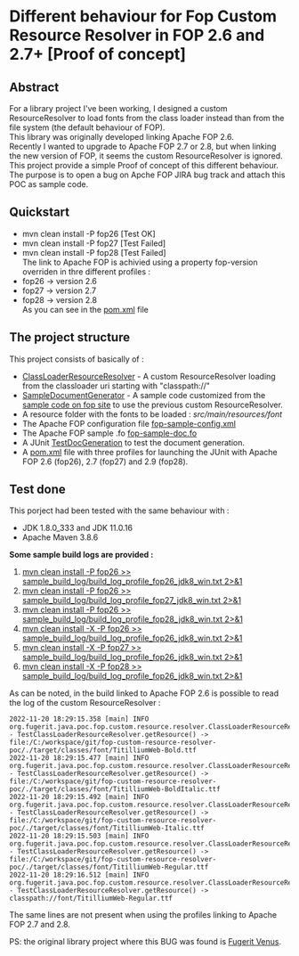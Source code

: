 # Different behaviour for Fop Custom Resource Resolver in FOP 2.6 and 2.7+ [Proof of concept]

## Abstract
For a library project I've been working, I designed a custom ResourceResolver to load fonts from the class loader instead than from the file system (the default behaviour of FOP).  
This library was originally developed linking Apache FOP 2.6.  
Recently I wanted to upgrade to Apache FOP 2.7 or 2.8, but when linking the new version of FOP, it seems the custom ResourceResolver is ignored.  
This project provide a simple Proof of concept of this different behaviour.  
The purpose is to open a bug on Apche FOP JIRA bug track and attach this POC as sample code.  

## Quickstart
* mvn clean install -P fop26	[Test OK]  
* mvn clean install -P fop27  [Test Failed]  
* mvn clean install -P fop28  [Test Failed]  
The link to Apache FOP is achivied using a property fop-version overriden in thre different profiles : 
* fop26 -> version 2.6  
* fop27 -> version 2.7  
* fop28 -> version 2.8  
As you can see in the [pom.xml](pom.xml) file

## The project structure
This project consists of basically of : 
* [ClassLoaderResourceResolver](src/main/java/org/fugerit/java/poc/fop/custom/resource/resolver/ClassLoaderResourceResolver.java) - A custom ResourceResolver loading from the classloader uri starting with "classpath://"  
* [SampleDocumentGenerator](src/main/java/org/fugerit/java/poc/fop/custom/resource/resolver/SampleDocumentGenerator.java) - A sample code customized from the [sample code on fop site](https://xmlgraphics.apache.org/fop/2.8/embedding.html) to use the previous custom ResourceResolver.  
* A resource folder with the fonts to be loaded : *src/main/resources/font*
* The Apache FOP configuration file [fop-sample-config.xml](src/fop/fop-sample-config.xml)  
* The Apache FOP sample .fo [fop-sample-doc.fo](src/fop/fop-sample-doc.fo)  
* A JUnit [TestDocGeneration](src/test/java/test/TestDocGeneration.java) to test the document generation.  
* A [pom.xml](pom.xml) file with three profiles for launching the JUnit with Apache FOP 2.6 (fop26), 2.7 (fop27) and 2.9 (fop28).  

## Test done
This porject had been tested with the same behaviour with : 
* JDK 1.8.0_333 and JDK 11.0.16
* Apache Maven 3.8.6

**Some sample build logs are provided :**  
1. [mvn clean install -P fop26 >> sample_build_log/build_log_profile_fop26_jdk8_win.txt 2>&1](sample_build_log/build_log_profile_fop26_jdk8_win.txt)  
2. [mvn clean install -P fop26 >> sample_build_log/build_log_profile_fop27_jdk8_win.txt 2>&1](sample_build_log/build_log_profile_fop27_jdk8_win.txt)  
3. [mvn clean install -P fop26 >> sample_build_log/build_log_profile_fop28_jdk8_win.txt 2>&1](sample_build_log/build_log_profile_fop28_jdk8_win.txt)  
4. [mvn clean install -X -P fop26 >> sample_build_log/build_log_profile_fop26_jdk8_win.txt 2>&1](sample_build_log/build_log_profile_fop26_jdk8_win_debug.txt)  
5. [mvn clean install -X -P fop27 >> sample_build_log/build_log_profile_fop26_jdk8_win.txt 2>&1](sample_build_log/build_log_profile_fop27_jdk8_win_debug.txt)  
6. [mvn clean install -X -P fop28 >> sample_build_log/build_log_profile_fop26_jdk8_win.txt 2>&1](sample_build_log/build_log_profile_fop28_jdk8_win_debug.txt)  

As can be noted, in the build linked to Apache FOP 2.6 is possible to read the log of the custom ResourceResolver : 

```
2022-11-20 18:29:15.358 [main] INFO  org.fugerit.java.poc.fop.custom.resource.resolver.ClassLoaderResourceResolver - TestClassLoaderResourceResolver.getResource() -> file:/C:/workspace/git/fop-custom-resource-resolver-poc/./target/classes/font/TitilliumWeb-Bold.ttf
2022-11-20 18:29:15.477 [main] INFO  org.fugerit.java.poc.fop.custom.resource.resolver.ClassLoaderResourceResolver - TestClassLoaderResourceResolver.getResource() -> file:/C:/workspace/git/fop-custom-resource-resolver-poc/./target/classes/font/TitilliumWeb-BoldItalic.ttf
2022-11-20 18:29:15.492 [main] INFO  org.fugerit.java.poc.fop.custom.resource.resolver.ClassLoaderResourceResolver - TestClassLoaderResourceResolver.getResource() -> file:/C:/workspace/git/fop-custom-resource-resolver-poc/./target/classes/font/TitilliumWeb-Italic.ttf
2022-11-20 18:29:15.503 [main] INFO  org.fugerit.java.poc.fop.custom.resource.resolver.ClassLoaderResourceResolver - TestClassLoaderResourceResolver.getResource() -> file:/C:/workspace/git/fop-custom-resource-resolver-poc/./target/classes/font/TitilliumWeb-Regular.ttf
2022-11-20 18:29:16.512 [main] INFO  org.fugerit.java.poc.fop.custom.resource.resolver.ClassLoaderResourceResolver - TestClassLoaderResourceResolver.getResource() -> classpath://font/TitilliumWeb-Regular.ttf
```

The same lines are not present when using the profiles linking to Apache FOP 2.7 and 2.8.  

PS: the original library project where this BUG was found is [Fugerit Venus](https://github.com/fugerit-org/fj-doc).  

